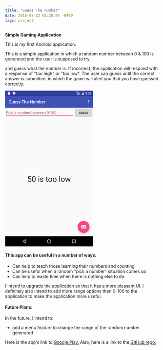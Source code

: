 ```yaml
---
title: "Guess The Number"
date: 2016-08-22 01:20:04 -0400
tags: project
---
```

**Simple Gaming Application**

This is my first Android application.

This is a simple application in which a random number between 0 & 100 is generated and the user is supposed to try
<!--sep-->
and guess what the number is. If incorrect, the application will respond with a response of "too high" or "too low".
The user can guess until the correct answer is submitted, in which the game will alert you that you have guessed correctly.

<img class="imgMD" src="/assets/img/posts/GuessTN-Guess.png" align="middle" width="288" height="512" alt="After guess screenshot">

#### This app can be useful in a number of ways: ####

- Can help to teach those learning their numbers and counting
- Can be useful when a random "pick a number" situation comes up
- Can help to waste time when there is nothing else to do

I intend to upgrade the application so that it has a more pleasant UI. I definitely also intend to add more range options then
0-100 to the application to make the application more useful.

#### Future Plans: ####

In the future, I intend to:

- add a menu feature to change the range of the random number generated

Here is the app's link to [Google Play.](https://play.google.com/store/apps/details?id=io.github.ngbrown11.myfirstapp)
Also, here is a link to the [GitHub repo.](https://github.com/ngbrown11/guess-the-number)

